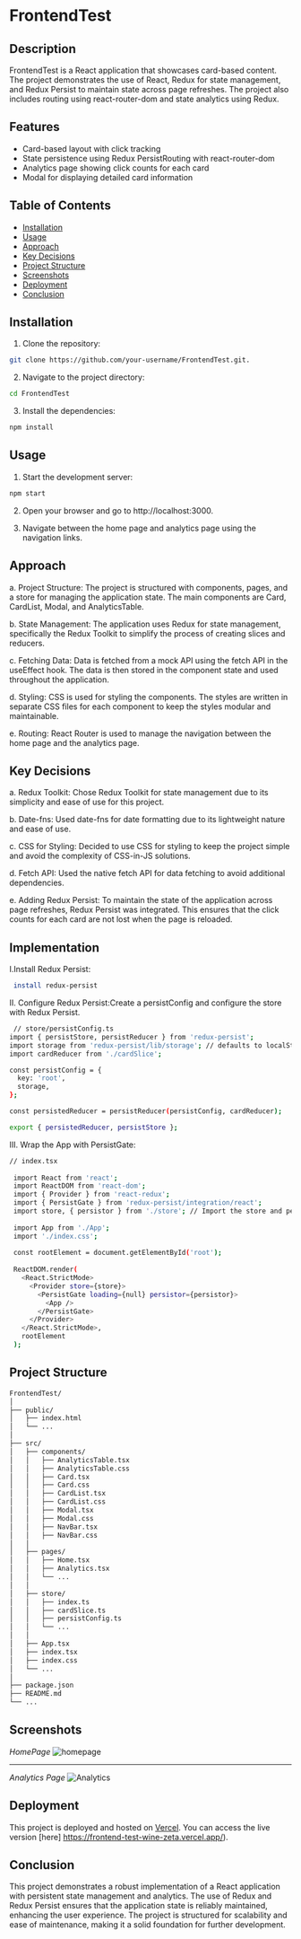 # FrontendTest

## Description

FrontendTest is a React application that showcases card-based content. The project demonstrates the use of React, Redux for state management, and Redux Persist to maintain state across page refreshes. The project also includes routing using react-router-dom and state analytics using Redux.

## Features

- Card-based layout with click tracking
- State persistence using Redux PersistRouting with react-router-dom
- Analytics page showing click counts for each card
- Modal for displaying detailed card information

## Table of Contents

- [Installation](#installation)
- [Usage](#usage)
- [Approach](#approach)
- [Key Decisions](#key-decisions)
- [Project Structure](#project-structure)
- [Screenshots](#screenshots)
- [Deployment](#deployment)
- [Conclusion](#conclusion)

## Installation

1. Clone the repository:

```bash
git clone https://github.com/your-username/FrontendTest.git.
```

2. Navigate to the project directory:

```bash
cd FrontendTest
```

3. Install the dependencies:

```bash
npm install
```

## Usage
1. Start the development server:
   
```bash
npm start
```
2. Open your browser and go to http://localhost:3000.

3. Navigate between the home page and analytics page using the navigation links.

## Approach
a. Project Structure: The project is structured with components, pages, and a store for managing the application state. The main components are Card, CardList, Modal, and AnalyticsTable.

b. State Management: The application uses Redux for state management, specifically the Redux Toolkit to simplify the process of creating slices and reducers.

c. Fetching Data: Data is fetched from a mock API using the fetch API in the useEffect hook. The data is then stored in the component state and used throughout the application.

d. Styling: CSS is used for styling the components. The styles are written in separate CSS files for each component to keep the styles modular and maintainable.

e. Routing: React Router is used to manage the navigation between the home page and the analytics page.


## Key Decisions
a. Redux Toolkit: Chose Redux Toolkit for state management due to its simplicity and ease of use for this project.

b. Date-fns: Used date-fns for date formatting due to its lightweight nature and ease of use.

c. CSS for Styling: Decided to use CSS for styling to keep the project simple and avoid the complexity of CSS-in-JS solutions.

d. Fetch API: Used the native fetch API for data fetching to avoid additional dependencies.

e. Adding Redux Persist: To maintain the state of the application across page refreshes, Redux Persist was integrated. This ensures that the click counts for each card are not lost when the page is reloaded.

## Implementation
I.Install Redux Persist:

```bash
 install redux-persist
```
II. Configure Redux Persist:Create a persistConfig and configure the store with Redux Persist.

```bash
 // store/persistConfig.ts
import { persistStore, persistReducer } from 'redux-persist';
import storage from 'redux-persist/lib/storage'; // defaults to localStorage for web
import cardReducer from './cardSlice';

const persistConfig = {
  key: 'root',
  storage,
};

const persistedReducer = persistReducer(persistConfig, cardReducer);

export { persistedReducer, persistStore };

 ```
III. Wrap the App with PersistGate:
```bash
// index.tsx 
  
 import React from 'react'; 
 import ReactDOM from 'react-dom'; 
 import { Provider } from 'react-redux'; 
 import { PersistGate } from 'redux-persist/integration/react'; 
 import store, { persistor } from './store'; // Import the store and persistor 
  
 import App from './App'; 
 import './index.css'; 
  
 const rootElement = document.getElementById('root'); 
  
 ReactDOM.render( 
   <React.StrictMode> 
     <Provider store={store}> 
       <PersistGate loading={null} persistor={persistor}>  
         <App /> 
       </PersistGate> 
     </Provider> 
   </React.StrictMode>, 
   rootElement 
 );
```
## Project Structure
```bash
FrontendTest/
│
├── public/
│   ├── index.html
│   └── ...
│
├── src/
│   ├── components/
│   │   ├── AnalyticsTable.tsx 
│   │   ├── AnalyticsTable.css
│   │   ├── Card.tsx
│   │   ├── Card.css
│   │   ├── CardList.tsx 
│   │   ├── CardList.css
│   │   ├── Modal.tsx
│   │   ├── Modal.css
│   │   ├── NavBar.tsx 
│   │   ├── NavBar.css
│   │
│   ├── pages/
│   │   ├── Home.tsx
│   │   ├── Analytics.tsx
│   │   └── ...
│   │
│   ├── store/
│   │   ├── index.ts
│   │   ├── cardSlice.ts
│   │   ├── persistConfig.ts
│   │   └── ...
│   │
│   ├── App.tsx
│   ├── index.tsx
│   ├── index.css
│   └── ...
│
├── package.json
├── README.md
└── ...

```

## Screenshots
*HomePage*
![homepage](https://github.com/Jennydunix/FrontendTest/assets/88034429/6b1788c3-765c-411f-8a04-a9a98a9fe647)

--------------------------------------------------------------------------------------------------------------------------------------------------------------------------------------

*Analytics Page*
![Analytics](https://github.com/Jennydunix/FrontendTest/assets/88034429/c8113668-5e19-4d99-ac72-970c9c26782f)

## Deployment
This project is deployed and hosted on [Vercel](https://vercel.com/). You can access the live version [here] https://frontend-test-wine-zeta.vercel.app/).

## Conclusion
This project demonstrates a robust implementation of a React application with persistent state management and analytics. The use of Redux and Redux Persist ensures that the application state is reliably maintained, enhancing the user experience. The project is structured for scalability and ease of maintenance, making it a solid foundation for further development.


